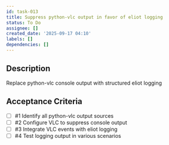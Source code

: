 ```yaml
---
id: task-013
title: Suppress python-vlc output in favor of eliot logging
status: To Do
assignee: []
created_date: '2025-09-17 04:10'
labels: []
dependencies: []
---
```


## Description

Replace python-vlc console output with structured eliot logging

## Acceptance Criteria
<!-- AC:BEGIN -->
- [ ] #1 Identify all python-vlc output sources
- [ ] #2 Configure VLC to suppress console output
- [ ] #3 Integrate VLC events with eliot logging
- [ ] #4 Test logging output in various scenarios
<!-- AC:END -->
